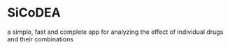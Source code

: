 # SiCoDEA
a simple, fast and complete app for analyzing the effect of individual drugs and their combinations
